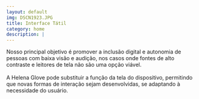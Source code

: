 ```yaml
---
layout: default
img: DSCN1923.JPG
title: Interface Tátil
category: home
description: |
---
```

Nosso principal objetivo é promover a inclusão digital e autonomia de pessoas com baixa visão e audição, nos casos onde fontes de alto contraste e leitores de tela não são uma opção viável.
<br><br>
A Helena Glove pode substituir a função da tela do dispositivo, permitindo que novas formas de interação sejam desenvolvidas, se adaptando à necessidade do usuário.
